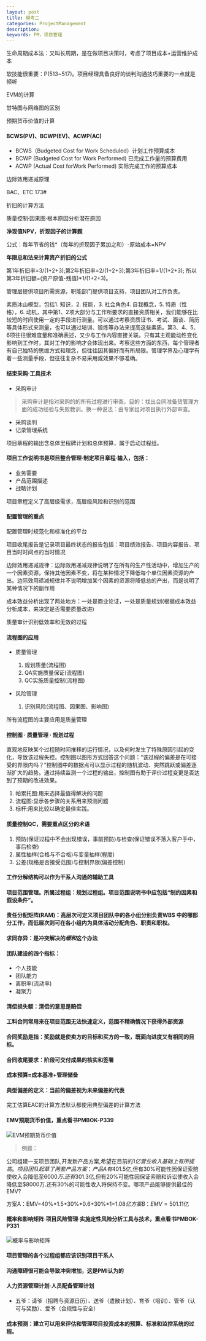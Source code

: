 ```yaml
---
layout: post
title: 模考二
categories: ProjectManagement
description: 
keywords: PM，项目管理
---
```


生命周期成本法：又叫长周期，是在做项目决策时，考虑了项目成本+运营维护成本

软技能很重要：P(513~517)。项目经理具备良好的谈判沟通技巧重要的一点就是倾听

EVM的计算

甘特图与网络图的区别

预期货币价值的计算

#### BCWS(PV)、BCWP(EV)、ACWP(AC)

- BCWS（Budgeted Cost for Work Scheduled）计划工作预算成本
- BCWP (Budgeted Cost for Work Performed) 已完成工作量的预算费用
- ACWP (Actual Cost forWork Performed) 实际完成工作的预算成本


边际效用递减原理

BAC、ETC 173#

折旧的计算方法

质量控制·因果图·根本原因分析潜在原因

**净现值NPV，折现因子的计算题**

公式：每年节省的钱*（每年的折现因子累加之和）-原始成本=NPV

**年限总和法来计算资产折旧的公式**

第1年折旧率=3/(1+2+3);第2年折旧率=2/(1+2+3);第3年折旧率=1/(1+2+3); 所以第3年折旧额=(资产原值-残值)*1/(1+2+3)。

管理层提供项目所需资源，职能部门提供项目支持，项目团队对工作负责。

素质冰山模型，包括1. 知识，2. 技能，3. 社会角色4. 自我概念，5. 特质（性格），6. 动机，其中第1、2项大部分与工作所要求的直接资质相关，我们能够在比较短的时间使用一定的手段进行测量。可以通过考察资质证书、考试、面谈、简历等具体形式来测量，也可以通过培训、锻炼等办法来提高这些素质。第3、4、5、6项往往很难度量和准确表述，又少与工作内容直接关联。只有其主观能动性变化影响到工作时，其对工作的影响才会体现出来。考察这些方面的东西，每个管理者有自己独特的思维方式和理念，但往往因其偏好而有所局限。管理学界及心理学有着一些测量手段，但往往复杂不易采用或效果不够准确。

#### 结束采购·工具技术

- 采购审计

> 采购审计是指对采购的的所有过程进行审查。目的：找出合同准备货管理方面的成功经验与失败教训。换一种说法：由专家组对项目执行外部审查。

- 采购谈判
- 记录管理系统

项目章程的输出含总体里程牌计划和总体预算，属于启动过程组。

#### 项目工作说明书是项目整合管理·制定项目章程·输入，包括：

- 业务需要
- 产品范围描述
- 战略计划

项目章程定义了高层级需求，高层级风险和识别的范围

#### 配置管理的重点

配置管理时规范化和标准化的平台

项目收尾报告是记录项目最终状态的报告包括：项目绩效报告、项目内容报告、项目当时时间点的当时情况

边际效用递减规律：边际效用递减规律说明了在所有的生产性活动中，增加生产的一个因素资源，保持其他因素不变，将在某种情况下降低每个单位因素资源的产出。边际效用递减规律并不说明增加某个因素的资源将降低总的产出，而是说明了某种情况下的副作用

成本效益分析出现了两处地方：一处是商业论证，一处是质量规划(根据成本效益分析成本，来决定是否需要质量改进)

质量审计识别低效率和无效的过程

#### 流程图的应用

- 质量管理

  1. 规划质量(流程图)
  2. QA实施质量保证(流程图)
  3. QC实施质量控制(流程图)

- 风险管理

  1. 识别风险(流程图、因果图、影响图)

所有流程图的主要应用是质量管理

#### 控制图 · 质量管理 · 规划过程

直观地反映某个过程随时间推移的运行情况，以及何时发生了特殊原因引起的变化，导致该过程失控。控制图以图形方式回答这个问题：“该过程的偏差是在可接受的界限内吗？”控制图中的数据点可以显示过程的随机波动、突然跳跃或偏差逐渐扩大的趋势。通过持续监测一个过程的输出，控制图有助于评价过程变更是否达到了预期的改进效果。

> 
1. 帕累托图:用来选择最值得解决的问题
2. 流程图:显示各步骤的关系用来预测问题
3. 标杆:用来比较以确定最佳实践。

#### 质量控制QC，需要重点区分的术语

1. 预防(保证过程中不会出现错误，事前预防)与检查(保证错误不落入客户手中，事后检查)
2. 属性抽样(合格与不合格)与变量抽样(程度)
3. 公差(规格是否接受范围)与控制界限(偏差控制)

#### 工作分解结构可以作为干系人沟通的辅助工具

#### 项目范围管理。所属过程组：规划过程组。项目范围说明书中应包括“制约因素和假设条件”。

#### 责任分配矩阵(RAM)：高层次可定义项目团队中的各小组分别负责WBS 中的哪部分工作，而低层次则可在各小组内为具体活动分配角色、职责和职权。

#### 求同存异：是冲突解决的*缓和*这个办法

#### 团队建设的四个指标：

- 个人技能
- 团队能力
- 离职率(流动率)
- 凝聚力

#### 清偿损失额：清偿的意思是赔偿

#### 工料合同常用来在项目范围无法快速定义，范围不精确情况下获得外部资源

#### 合同奖励是指：奖励就是使卖方的目标和买方的一致，既面向进度又有相同的目标。

#### 合同收尾要求：阶段可交付成果的核实和签署

#### 成本预算=成本基准+管理储备

#### 典型偏差的定义：当前的偏差视为未来偏差的代表

完工估算EAC的计算方法默认都使用典型偏差的计算方法

#### EMV预期货币价值，重点看书PMBOK-P339

![EVM预期货币价值](http://o9w2lbvnn.bkt.clouddn.com/images/EMV-yuqihuobijiazhi.png)

> 例题：
> 
公司组建一支项目团队,开发新产品方案,希望在目前的$1亿营业收入基础上有所提高。项目团队起草了两套产品方案：产品A有40%的可能性将收入提高到$1.5亿,但有30%可能性因保证索赔使收入会降低至$6000万.还有30%可能性对收入无影响。产品B有50%的可能性将收入提高到$1.3亿,但有20%可能性因保证索赔和诉讼使收入会降低至$8000万.还有30%的可能性收入将保持不变。哪项产品能够提供最佳的EMV?
>
方案A：EMV=40%*1.5+30%*0.6+30%*1=$1.08亿 方案B：EMV=50%*1.3+20%*0.8+30%*1=$1.11亿

#### 概率和影响矩阵·项目风险管理·实施定性风险分析工具与技术，重点看书PMBOK-P331

![概率与影响矩阵](http://o9w2lbvnn.bkt.clouddn.com/images/gailvyuyingxiangjuzhen.png)

#### 项目管理的各个过程组都应该识别项目干系人

#### 沟通障碍很可能会导致冲突增加，这是PMI认为的

#### 人力资源管理计划·人员配备管理计划

- 五爷：请爷（招聘与资源日历）、送爷（遣散计划）、育爷（培训）、管爷（认可与奖励）、爱爷（合规性与安全）

#### 成本预测：建立可以用来评估和管理项目投资成本的预算、标准和监控系统的过程。
